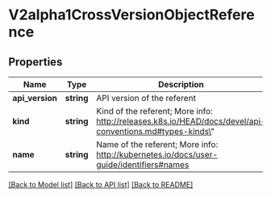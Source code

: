 # V2alpha1CrossVersionObjectReference

## Properties
Name | Type | Description | Notes
------------ | ------------- | ------------- | -------------
**api_version** | **string** | API version of the referent | [optional] 
**kind** | **string** | Kind of the referent; More info: http://releases.k8s.io/HEAD/docs/devel/api-conventions.md#types-kinds\&quot; | 
**name** | **string** | Name of the referent; More info: http://kubernetes.io/docs/user-guide/identifiers#names | 

[[Back to Model list]](../README.md#documentation-for-models) [[Back to API list]](../README.md#documentation-for-api-endpoints) [[Back to README]](../README.md)


